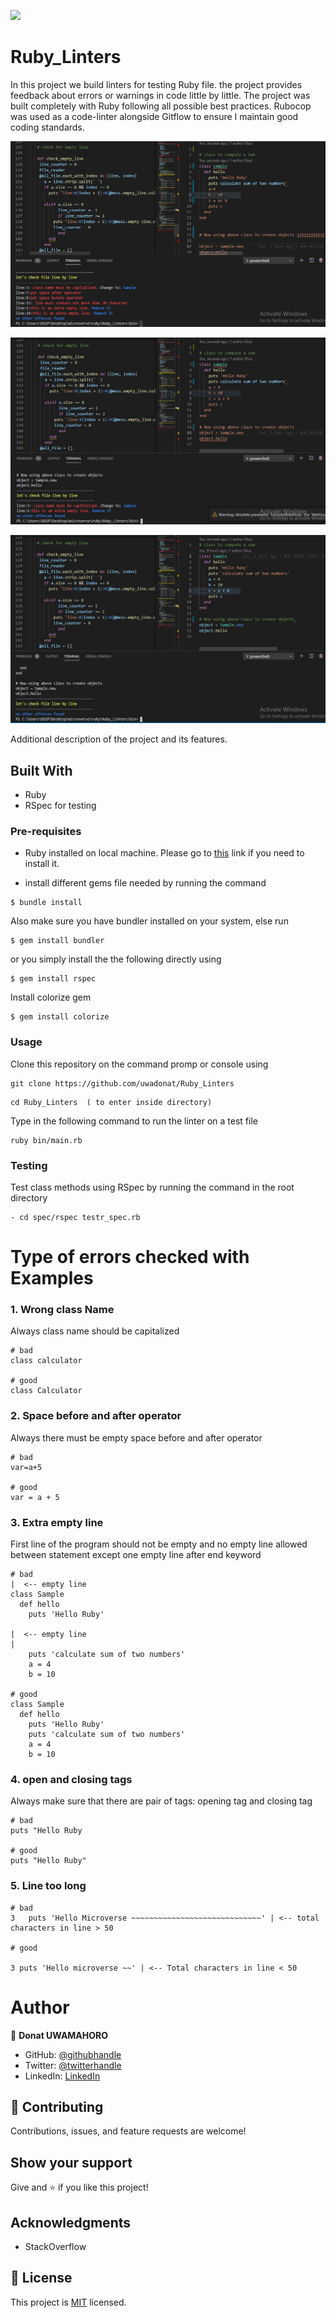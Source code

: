 ![](https://img.shields.io/badge/Microverse-blueviolet)

# Ruby_Linters
In this project we build linters for testing Ruby file. the project provides feedback about errors or warnings in code little by little. 
The project was built completely with Ruby following all possible best practices. Rubocop was used as a code-linter alongside Gitflow to ensure I maintain good coding standards.

![screenshot](https://github.com/uwadonat/Ruby_Linters/blob/dev-feature1/images/screenshot1.JPG)

![screenshot](https://github.com/uwadonat/Ruby_Linters/blob/dev-feature1/images/screenshot2.JPG)

![screenshot](https://github.com/uwadonat/Ruby_Linters/blob/dev-feature1/images/screenshot3.JPG)

Additional description of the project and its features.

## Built With

- Ruby
- RSpec for testing

### Pre-requisites

- Ruby installed on local machine. Please go to [this](https://www.ruby-lang.org/en/documentation/installation/) link if you need to install it.

- install  different gems file needed by running the command
```
$ bundle install 
```
Also make sure you have bundler installed on your system, else run
```
$ gem install bundler 
```
or you simply install the the following directly using
```
$ gem install rspec 
```
Install colorize gem
```
$ gem install colorize 
```
### Usage

Clone this repository on the command promp or console using

```
git clone https://github.com/uwadonat/Ruby_Linters
```
```
cd Ruby_Linters  ( to enter inside directory)
```

Type in the following command to run the linter on a test file
```
ruby bin/main.rb
```
### Testing
Test class methods using RSpec by running the command in the root directory 
```
- cd spec/rspec testr_spec.rb

```
# Type of errors checked with Examples
### 1. Wrong class Name

Always class name should be capitalized

```
# bad
class calculator

# good
class Calculator
```
### 2. Space before and after operator

Always there must be empty space before and after operator

```
# bad
var=a+5

# good
var = a + 5
```
### 3. Extra empty line

First line of the program should not be empty and no empty line allowed between statement except one empty line after end keyword

```
# bad
|  <-- empty line 
class Sample
  def hello
    puts 'Hello Ruby'

|  <-- empty line
|
    puts 'calculate sum of two numbers'
    a = 4
    b = 10

# good
class Sample
  def hello
    puts 'Hello Ruby'
    puts 'calculate sum of two numbers'
    a = 4
    b = 10
```

### 4. open and closing tags
Always make sure that there are pair of tags: opening tag and closing tag
```
# bad
puts "Hello Ruby

# good
puts "Hello Ruby"
```
### 5. Line too long
```
# bad
3   puts 'Hello Microverse ~~~~~~~~~~~~~~~~~~~~~~~~~~~~~' | <-- total characters in line > 50 

# good

3 puts 'Hello microverse ~~' | <-- Total characters in line < 50
```

# Author

👤 **Donat UWAMAHORO**

- GitHub: [@githubhandle](https://github.com/@uwadonat)
- Twitter: [@twitterhandle](https://twitter.com/@uwamahoroDonat)
- LinkedIn: [LinkedIn](https://linkedin.com/in/uwamahoro-donat-84b5bb1b7/)

## 🤝 Contributing

Contributions, issues, and feature requests are welcome!

## Show your support

Give and ⭐️ if you like this project!

## Acknowledgments

- StackOverflow

## 📝 License

This project is [MIT](https://opensource.org/licenses/MIT) licensed.
